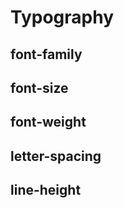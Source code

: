 <script setup>
import '@divriots/dockit-core/css-showcases/dockit-css-showcases.define.js';
</script>

# Typography

## font-family

<dockit-css-showcases css-props-names="--font-sans,--font-serif,--font-mono" component-type="text" style-key="font-family"></dockit-css-showcases>

## font-size

<dockit-css-showcases css-props-prefix="--font-size" component-type="text" style-key="font-size"></dockit-css-showcases>

## font-weight

<dockit-css-showcases css-props-prefix="--font-weight" component-type="text" style-key="font-weight"></dockit-css-showcases>

## letter-spacing

<dockit-css-showcases css-props-prefix="--letter-spacing" component-type="text" style-key="letter-spacing"></dockit-css-showcases>

## line-height

<dockit-css-showcases css-props-prefix="--line-height" component-type="text" style-key="line-height" long-text></dockit-css-showcases>
